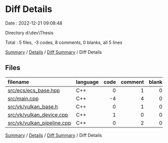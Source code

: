 # Diff Details

Date : 2022-12-21 09:08:48

Directory d:\\dev\\Thesis

Total : 5 files,  -3 codes, 8 comments, 0 blanks, all 5 lines

[Summary](results.md) / [Details](details.md) / [Diff Summary](diff.md) / Diff Details

## Files
| filename | language | code | comment | blank | total |
| :--- | :--- | ---: | ---: | ---: | ---: |
| [src/ecs/ecs_base.hpp](/src/ecs/ecs_base.hpp) | C++ | 0 | 1 | 0 | 1 |
| [src/main.cpp](/src/main.cpp) | C++ | -4 | 4 | 0 | 0 |
| [src/vk/vulkan_base.h](/src/vk/vulkan_base.h) | C++ | 0 | 1 | 0 | 1 |
| [src/vk/vulkan_device.cpp](/src/vk/vulkan_device.cpp) | C++ | 1 | 0 | 0 | 1 |
| [src/vk/vulkan_pipeline.cpp](/src/vk/vulkan_pipeline.cpp) | C++ | 0 | 2 | 0 | 2 |

[Summary](results.md) / [Details](details.md) / [Diff Summary](diff.md) / Diff Details